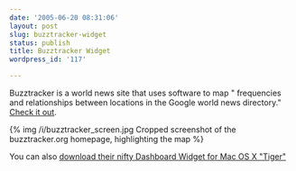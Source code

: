 ```yaml
---
date: '2005-06-20 08:31:06'
layout: post
slug: buzztracker-widget
status: publish
title: Buzztracker Widget
wordpress_id: '117'

---
```


Buzztracker is a world news site that uses software to map " frequencies and relationships between locations in the Google world news directory." [Check it out](http://www.buzztracker.org/).


{% img /i/buzztracker_screen.jpg Cropped screenshot of the buzztracker.org homepage, highlighting the map %}


You can also [download their nifty Dashboard Widget for Mac OS X "Tiger"](http://www.apple.com/downloads/dashboard/news/buzztracker.html)
